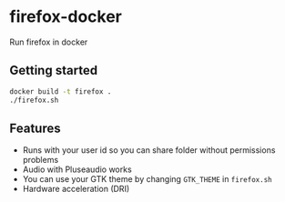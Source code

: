 # firefox-docker

Run firefox in docker

## Getting started
```bash
docker build -t firefox .
./firefox.sh
```

## Features
- Runs with your user id so you can share folder without permissions problems
- Audio with Pluseaudio works
- You can use your GTK theme by changing `GTK_THEME` in `firefox.sh`
- Hardware acceleration (DRI)
